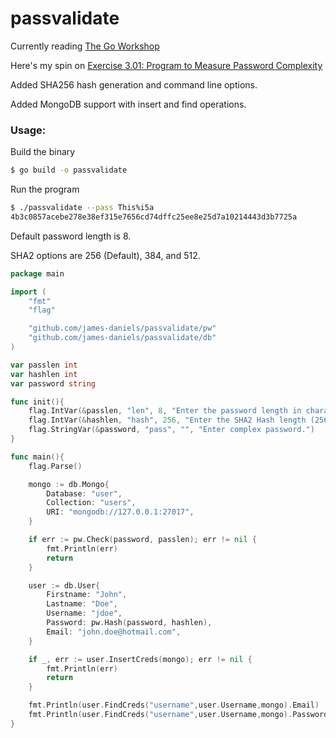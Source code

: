 # passvalidate
Currently reading [The Go Workshop](https://courses.packtpub.com/courses/go)

Here's my spin on [Exercise 3.01: Program to Measure Password Complexity](https://github.com/PacktWorkshops/The-Go-Workshop/blob/master/Chapter03/Exercise03.01/main.go)

Added SHA256 hash generation and command line options.

Added MongoDB support with insert and find operations.

### Usage:
Build the binary
```Bash
$ go build -o passvalidate
```

Run the program
```Bash
$ ./passvalidate --pass This%i5a
4b3c0857acebe278e38ef315e7656cd74dffc25ee8e25d7a10214443d3b7725a
```

Default password length is 8.

SHA2 options are 256 (Default), 384, and 512.

```GO
package main

import (
	"fmt"
	"flag"

	"github.com/james-daniels/passvalidate/pw"
	"github.com/james-daniels/passvalidate/db"
)

var passlen int
var hashlen int
var password string

func init(){
	flag.IntVar(&passlen, "len", 8, "Enter the password length in characters.")
	flag.IntVar(&hashlen, "hash", 256, "Enter the SHA2 Hash length (256, 384, 512).")
	flag.StringVar(&password, "pass", "", "Enter complex password.")
}

func main(){
	flag.Parse()

	mongo := db.Mongo{
		Database: "user",
		Collection: "users",
		URI: "mongodb://127.0.0.1:27017",
	}

	if err := pw.Check(password, passlen); err != nil {
		fmt.Println(err)
		return
	}

	user := db.User{
		Firstname: "John",
		Lastname: "Doe",
		Username: "jdoe",
		Password: pw.Hash(password, hashlen),
		Email: "john.doe@hotmail.com",
	}

	if _, err := user.InsertCreds(mongo); err != nil {
		fmt.Println(err)
		return
	}

	fmt.Println(user.FindCreds("username",user.Username,mongo).Email)
	fmt.Println(user.FindCreds("username",user.Username,mongo).Password)
}
```